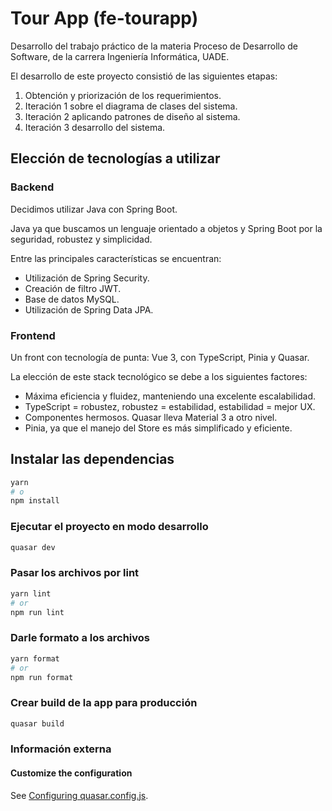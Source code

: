 # Tour App (fe-tourapp)

Desarrollo del trabajo práctico de la materia Proceso de Desarrollo de Software, de la carrera Ingeniería Informática, UADE.

El desarrollo de este proyecto consistió de las siguientes etapas:

1. Obtención y priorización de los requerimientos.
2. Iteración 1 sobre el diagrama de clases del sistema.
3. Iteración 2 aplicando patrones de diseño al sistema.
4. Iteración 3 desarrollo del sistema.

## Elección de tecnologías a utilizar

### Backend

Decidimos utilizar Java con Spring Boot.

Java ya que buscamos un lenguaje orientado a objetos y Spring Boot por la seguridad, robustez y simplicidad.

Entre las principales características se encuentran:

- Utilización de Spring Security.
- Creación de filtro JWT.
- Base de datos MySQL.
- Utilización de Spring Data JPA.

### Frontend

Un front con tecnología de punta: Vue 3, con TypeScript, Pinia y Quasar.

La elección de este stack tecnológico se debe a los siguientes factores:

- Máxima eficiencia y fluidez, manteniendo una excelente escalabilidad.
- TypeScript = robustez, robustez = estabilidad, estabilidad = mejor UX.
- Componentes hermosos. Quasar lleva Material 3 a otro nivel.
- Pinia, ya que el manejo del Store es más simplificado y eficiente.

## Instalar las dependencias

```bash
yarn
# o
npm install
```

### Ejecutar el proyecto en modo desarrollo

```bash
quasar dev
```

### Pasar los archivos por lint

```bash
yarn lint
# or
npm run lint
```

### Darle formato a los archivos

```bash
yarn format
# or
npm run format
```

### Crear build de la app para producción

```bash
quasar build
```

### Información externa

#### Customize the configuration

See [Configuring quasar.config.js](https://v2.quasar.dev/quasar-cli-vite/quasar-config-js).
